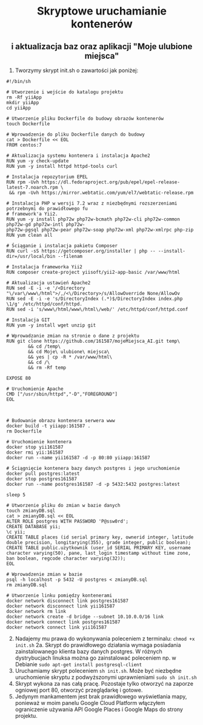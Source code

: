 <p align="center">
    <h1 align="center">Skryptowe uruchamianie kontenerów</h1>
    <h2 align="center">i aktualizacja baz oraz aplikacji "Moje ulubione miejsca"</h2>
</p>

1. Tworzymy skrypt init.sh o zawartości jak poniżej:

```
#!/bin/sh

# Utworzenie i wejście do katalogu projektu
rm -Rf yiiApp
mkdir yiiApp
cd yiiApp

# Utworzenie pliku Dockerfile do budowy obrazów kontenerów
touch Dockerfile

# Wprowadzenie do pliku Dockerfile danych do budowy
cat > Dockerfile << EOL
FROM centos:7

# Aktualizacja systemu kontenera i instalacja Apache2
RUN yum -y check-update
RUN yum -y install httpd httpd-tools curl

# Instalacja repozytorium EPEL
RUN rpm -Uvh https://dl.fedoraproject.org/pub/epel/epel-release-latest-7.noarch.rpm \
 && rpm -Uvh https://mirror.webtatic.com/yum/el7/webtatic-release.rpm

# Instalacja PHP w wersji 7.2 wraz z niezbędnymi rozszerzeniami potrzebnymi do prawidłowego fu
# framework'a Yii2.
RUN yum -y install php72w php72w-bcmath php72w-cli php72w-common php72w-gd php72w-intl php72w-
php72w-pgsql php72w-pear php72w-soap php72w-xml php72w-xmlrpc php-zip
RUN yum clean all

# Ściąganie i instalacja pakietu Composer
RUN curl -sS https://getcomposer.org/installer | php -- --install-dir=/usr/local/bin --filenam

# Instalacja frameworka Yii2
RUN composer create-project yiisoft/yii2-app-basic /var/www/html

# Aktualizacja ustawień Apache2
RUN sed -E -i -e '/<Directory "\/var\/www\/html">/,/<\/Directory>/s/AllowOverride None/AllowOv
RUN sed -E -i -e 's/DirectoryIndex (.*)$/DirectoryIndex index.php \1/g' /etc/httpd/conf/httpd.
RUN sed -i 's/www\/html/www\/html\/web/' /etc/httpd/conf/httpd.conf

# Instalacja GIT
RUN yum -y install wget unzip git

# Wprowadzanie zmian na stronie o dane z projektu
RUN git clone https://github.com/161587/mojeMiejsca_AI.git temp\
        && cd /temp\
        && cd Moje\ ulubione\ miejsca\
        && yes | cp -R * /var/www/html\
        && cd /\
        && rm -Rf temp

EXPOSE 80

# Uruchomienie Apache
CMD ["/usr/sbin/httpd","-D","FOREGROUND"]
EOL



# Budowanie obrazu kontenera serwera www
docker build -t yiiapp:161587 .
rm Dockerfile

# Uruchomienie kontenera
docker stop yii161587
docker rmi yii:161587
docker run --name yii161587 -d -p 80:80 yiiapp:161587

# Ściągnięcie kontenera bazy danych postgres i jego uruchomienie
docker pull postgres:latest
docker stop postgres161587
docker run --name postgres161587 -d -p 5432:5432 postgres:latest

sleep 5

# Utworzenie pliku do zmian w bazie danych
touch zmianyDB.sql
cat > zmianyDB.sql << EOL
ALTER ROLE postgres WITH PASSWORD 'P@ssw0rd';
CREATE DATABASE yii;
\c yii;
CREATE TABLE places (id serial primary key, ownerid integer, latitude double precision, longitarying(355), grade integer, public boolean);
CREATE TABLE public.uzytkownik (user_id SERIAL PRIMARY KEY, username character varying(50), pane, last_login timestamp without time zone, ban boolean, regcode character varying(32));
EOL

# Wprowadzenie zmian w bazie
psql -h localhost -p 5432 -U postgres < zmianyDB.sql
rm zmianyDB.sql

# Utworzenie linku pomiędzy kontenerami
docker network disconnect link postgres161587
docker network disconnect link yii161587
docker network rm link
docker network create -d bridge --subnet 10.10.0.0/16 link
docker network connect link postgres161587
docker network connect link yii161587
```

2. Nadajemy mu prawa do wykonywania poleceniem z terminalu: ```chmod +x init.sh```
2a. Skrypt do prawidłowego działania wymaga posiadania zainstalowanego klienta bazy danych postgres. W różnych dystrybucjach linuksa można go zainstalować poleceniem np. w Debianie ```sudo apt-get install postgresql-client```
3. Uruchamiamy skrypt poleceniem ```sh init.sh```. Może być niezbędne uruchomienie skryptu z podwyższonymi uprawnieniami ```sudo sh init.sh```
4. Skrypt wykona za nas całą pracę. Pozostaje tylko otworzyć na zaporze ogniowej port 80, otworzyć przeglądarkę i gotowe.
5. Jedynym mankamentem jest brak prawidłowego wyświetlania mapy, ponieważ w moim panelu Google Cloud Platform włączyłem ograniczenie używania API Google Places i Google Maps do strony projektu.
